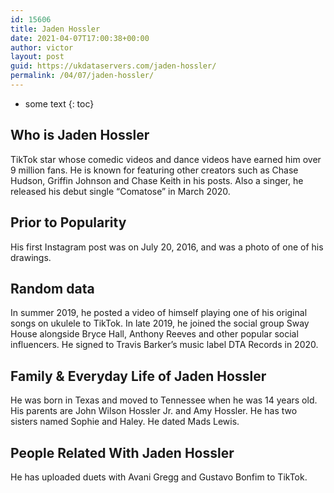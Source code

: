 ```yaml
---
id: 15606
title: Jaden Hossler
date: 2021-04-07T17:00:38+00:00
author: victor
layout: post
guid: https://ukdataservers.com/jaden-hossler/
permalink: /04/07/jaden-hossler/
---
```


* some text
{: toc}


## Who is Jaden Hossler



TikTok star whose comedic videos and dance videos have earned him over 9 million fans. He is known for featuring other creators such as Chase Hudson, Griffin Johnson and Chase Keith in his posts. Also a singer, he released his debut single &#8220;Comatose&#8221; in March 2020. 

                
                
                
## Prior to Popularity



His first Instagram post was on July 20, 2016, and was a photo of one of his drawings. 

                
                
                
## Random data



In summer 2019, he posted a video of himself playing one of his original songs on ukulele to TikTok. In late 2019, he joined the social group Sway House alongside Bryce Hall, Anthony Reeves and other popular social influencers. He signed to Travis Barker&#8217;s music label DTA Records in 2020. 

                
                
                
## Family & Everyday Life of Jaden Hossler



He was born in Texas and moved to Tennessee when he was 14 years old. His parents are John Wilson Hossler Jr. and Amy Hossler. He has two sisters named Sophie and Haley. He dated Mads Lewis.

                
                
                
## People Related With Jaden Hossler



He has uploaded duets with Avani Gregg and Gustavo Bonfim to TikTok. 

                
              
            
          
          
          